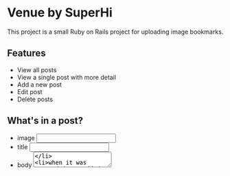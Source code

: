 # Venue by SuperHi

This project is a small Ruby on Rails project for uploading image bookmarks.

## Features

* View all posts
* View a single post with more detail
* Add a new post
* Edit post
* Delete posts

## What's in a post?

* image <input file>
* title <input>
* body  <textarea>
* when it was created (auto added by rails)
* when it was updated (auto added by rails)

## How to install...

Once you've installed Ruby, Rails and Git using installrails.com, open your terminal and go to a project. You can install this project by doing...

* `git clone git@github.com:superhi/venue.git`
* `cd venue`
* `bundle install`
* `rails db:migrate`
* `rails db:seed`
* `rails server`

You can edit the code to fit!

## To set up the secrets

My AWS keys and secrets in the video won't work because of security reasons. To add your own...

* Sign up to Amazon Web Services http://aws.amazon.com/
* Go to IAM and create a new user with a group setting ability to Full S3 settings
* Go to S3 and create a new bucket in the US (N Virgina region)
* Next go to your command line after setup and type in `rails secrets:setup`
* Keep hold of your secret key, the bit after "Adding config/secrets.yml.key to store the encryption key: ....."
* Next, if you're using Atom, type in `EDITOR="atom --wait" rails secrets:edit`
* Add in the following code to that new file and save:

```
development:
  aws_key: REPLACE_WITH_YOUR_AWS_KEY
  aws_secret: REPLACE_WITH_YOUR_AWS_SECRET
  aws_bucket: REPLACE_WITH_YOUR_AWS_S3_BUCKET
  
production:
  aws_key: REPLACE_WITH_YOUR_AWS_KEY
  aws_secret: REPLACE_WITH_YOUR_AWS_SECRET
  aws_bucket: REPLACE_WITH_YOUR_AWS_S3_BUCKET
```

## To get on Heroku

* Sign up for a Heroku account
* Install the Heroku CLI tool
* Run `heroku create` while in your project in your command line
* Commit any changes to git with `git commit -am "YOUR COMMIT MESSAGE"`
* Add your Rails secret key to Heroku by running `heroku config:set RAILS_MASTER_KEY=WHATEVER_YOUR_KEY_IS_IN_THE_ABOVE_STEP`
* Push your code `git push heroku master`
* Update your DB if needed with `heroku run rails db:migrate`


Rik + Team SuperHi